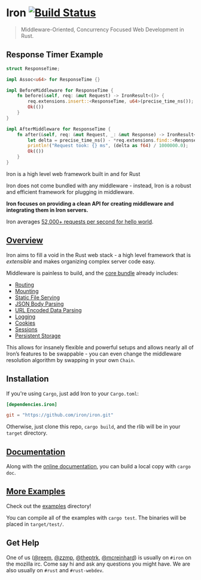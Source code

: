 Iron [![Build Status](https://secure.travis-ci.org/iron/iron.png?branch=master)](https://travis-ci.org/iron/iron)
====

> Middleware-Oriented, Concurrency Focused Web Development in Rust.

## Response Timer Example

```rust
struct ResponseTime;

impl Assoc<u64> for ResponseTime {}

impl BeforeMiddleware for ResponseTime {
    fn before(&self, req: &mut Request) -> IronResult<()> {
        req.extensions.insert::<ResponseTime, u64>(precise_time_ns());
        Ok(())
    }
}

impl AfterMiddleware for ResponseTime {
    fn after(&self, req: &mut Request, _: &mut Response) -> IronResult<()> {
        let delta = precise_time_ns() - *req.extensions.find::<ResponseTime, u64>().unwrap();
        println!("Request took: {} ms", (delta as f64) / 1000000.0);
        Ok(())
    }
}
```

Iron is a high level web framework built in and for Rust

Iron does not come bundled with any middleware - instead, Iron is a robust and efficient framework for plugging in middleware.

**Iron focuses on providing a clean API for creating middleware and integrating
them in Iron servers.**

Iron averages [52,000+ requests per second for hello world](https://github.com/iron/iron/wiki/How-to-Benchmark-hello.rs-Example).

## [Overview](http://ironframework.io)

Iron aims to fill a void in the Rust web stack - a high level framework that is
*extensible* and makes organizing complex server code easy.

Middleware is painless to build, and the [core bundle](https://github.com/iron/core)
already includes:
- [Routing](https://github.com/iron/router)
- [Mounting](https://github.com/iron/mount)
- [Static File Serving](https://github.com/iron/static-file)
- [JSON Body Parsing](https://github.com/iron/body-parser)
- [URL Encoded Data Parsing](https://github.com/iron/urlencoded)
- [Logging](https://github.com/iron/logger)
- [Cookies](https://github.com/iron/cookie)
- [Sessions](https://github.com/iron/session)
- [Persistent Storage](https://github.com/iron/persistent)

This allows for insanely flexible and powerful setups and allows nearly all
of Iron’s features to be swappable - you can even change the middleware
resolution algorithm by swapping in your own `Chain`.

## Installation

If you're using `Cargo`, just add Iron to your `Cargo.toml`:

```toml
[dependencies.iron]

git = "https://github.com/iron/iron.git"
```

Otherwise, just clone this repo, `cargo build`, and the rlib will be in your `target` directory.

## [Documentation](http://ironframework.io/doc/iron)

Along with the [online documentation](http://ironframework.io/doc/iron),
you can build a local copy with `cargo doc`.

## [More Examples](/examples)

Check out the [examples](/examples) directory!

You can compile all of the examples with `cargo test`. The binaries will be placed in `target/test/`.

## Get Help

One of us ([@reem](https://github.com/reem/), [@zzmp](https://github.com/zzmp/),
[@theptrk](https://github.com/theptrk/), [@mcreinhard](https://github.com/mcreinhard))
is usually on `#iron` on the mozilla irc. Come say hi and ask any questions you might have.
We are also usually on `#rust` and `#rust-webdev`.

